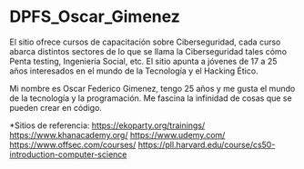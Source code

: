 # DPFS_Oscar_Gimenez
El sitio ofrece cursos de capacitación sobre Ciberseguridad, cada curso abarca distintos sectores de lo que se llama la Ciberseguridad tales cómo Penta testing, Ingeniería Social, etc. El sitio apunta a jóvenes de 17 a 25 años interesados en el mundo de la Tecnología y el Hacking Ético.

Mi nombre es Oscar Federico Gimenez, tengo 25 años y me gusta el mundo de la tecnología y la programación. Me fascina la infinidad de cosas que se pueden crear en código.
    
*Sitios de referencia:
    https://ekoparty.org/trainings/
    https://www.khanacademy.org/
    https://www.udemy.com/
    https://www.offsec.com/courses/
    https://pll.harvard.edu/course/cs50-introduction-computer-science

